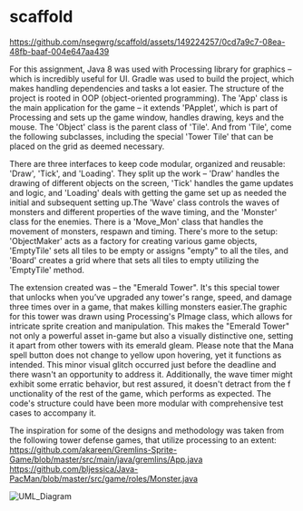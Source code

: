 # scaffold

https://github.com/nsegwrg/scaffold/assets/149224257/0cd7a9c7-08ea-48fb-baaf-004e647aa439

For this assignment, Java 8 was used with Processing library for graphics – which is incredibly useful for UI. Gradle was used to build the project, 
which makes handling dependencies and tasks a lot easier. The structure of the project is rooted in OOP (object-oriented programming). The 'App' class 
is the main application for the game – it extends 'PApplet', which is part of Processing and sets up the game window, handles drawing, keys and the mouse. 
The 'Object' class is the parent class of 'Tile'. And from 'Tile', come the following subclasses, including the special 'Tower Tile' that can be placed 
on the grid as deemed necessary.

There are three interfaces to keep code modular, organized and reusable: 'Draw', 'Tick', and 'Loading'. They split up the work – 'Draw' handles the drawing 
of different objects on the screen, 'Tick' handles the game updates and logic, and 'Loading' deals with getting the game set up as needed the initial and 
subsequent setting up.The 'Wave' class controls the waves of monsters and different properties of the wave timing, and the 'Monster' class for the enemies. 
There is a 'Move_Mon' class that handles the movement of monsters, respawn and timing. There's more to the setup: 'ObjectMaker' acts as a factory for creating
various game objects, 'EmptyTile' sets all tiles to be empty or assigns "empty" to all the tiles, and 'Board' creates a grid where that sets all tiles to empty
utilizing the 'EmptyTile'  method.

The extension created was – the "Emerald Tower". It's this special tower that unlocks when you’ve upgraded any tower's range, speed, and damage three times over 
in a game, that makes killing monsters easier.The graphic for this tower was drawn using Processing's PImage class, which allows for intricate sprite creation and 
manipulation. This makes the "Emerald Tower" not only a powerful asset in-game but also a visually distinctive one, setting it apart from other towers with its emerald gleam. 
Please note that the Mana spell button does not change to yellow upon hovering, yet it functions as intended. This minor visual glitch occurred just before the deadline 
and there wasn't an opportunity to address it. Additionally, the wave timer might exhibit some erratic behavior, but rest assured, it doesn't detract from the f
unctionality of the rest of the game, which performs as expected. The code's structure could have been more modular with comprehensive test cases to accompany it.

The inspiration for some of the designs and methodology was taken from the following  tower defense games, that utilize processing to an extent: 
https://github.com/akareen/Gremlins-Sprite-Game/blob/master/src/main/java/gremlins/App.java
https://github.com/bljessica/Java-PacMan/blob/master/src/game/roles/Monster.java

![UML_Diagram](https://github.com/nsegwrg/scaffold/assets/149224257/054b4428-efb8-48c4-ab42-c78f0d7aa779)







